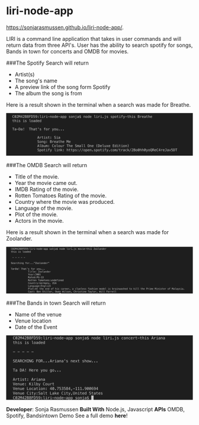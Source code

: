 # liri-node-app

https://sonjarasmussen.github.io/liri-node-app/.

LIRI is a command line application that takes in user commands and will return data from three API's.  User has the ability to search spotify for songs, Bands in town for concerts and OMDB for movies.

###The Spotify Search will return 
* Artist(s)
* The song's name
* A preview link of the song form Spotify
* The album the song is from

Here is a result shown in the terminal when a search was made for Breathe.

![Spotify Results](/assets/images/Spotify.png)

###The OMDB Search will return
* Title of the movie.
* Year the movie came out.
* IMDB Rating of the movie.
* Rotten Tomatoes Rating of the movie.
* Country where the movie was produced.
* Language of the movie.
* Plot of the movie.
* Actors in the movie.

Here is a result shown in the terminal when a search was made for Zoolander.

![Zoolander Results](/assets/images/OMDB.png)

###The Bands in town Search will return
* Name of the venue
* Venue location
* Date of the Event

![Concert Results](/assets/images/Concert.png)




**Developer**: Sonja Rasmussen
**Built With** Node.js, Javascript
**APIs** OMDB, Spotify, Bandsintown
Demo See a full demo **here**!